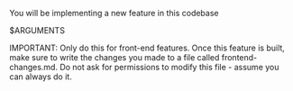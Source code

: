 You will be implementing a new feature in this codebase

$ARGUMENTS

IMPORTANT: Only do this for front-end features.
Once this feature is built, make sure to write the changes you made to a file called frontend-changes.md.
Do not ask for permissions to modify this file - assume you can always do it.
